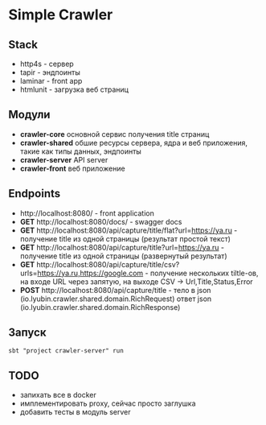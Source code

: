 # Simple Crawler

## Stack ##
 
 * http4s - сервер
 * tapir - эндпоинты
 * laminar - front app
 * htmlunit - загрузка веб страниц 

## Модули ##
 * **crawler-core** основной сервис получения title страниц
 * **сrawler-shared** обшие ресурсы сервера, ядра и веб приложения, такие как типы данных, эндпоинты
 * **crawler-server** API server
 * **crawler-front** веб приложение

## Endpoints ##

 * http://localhost:8080/  - front application
 * **GET** http://localhost:8080/docs/ - swagger docs
 * **GET** http://localhost:8080/api/capture/title/flat?url=https://ya.ru - получение title из одной 
страницы (результат простой текст)
 * **GET** http://localhost:8080/api/capture/title?url=https://ya.ru - получение title из одной
   страницы (развернутый результат)
 * **GET** http://localhost:8080/api/capture/title/csv?urls=https://ya.ru,https://google.com - получение нескольких 
 tiltle-ов, на входе URL через запятую, на выходе CSV -> Url,Title,Status,Error
 * **POST** http://localhost:8080/api/capture/title - тело в json (io.lyubin.crawler.shared.domain.RichRequest) ответ
     json (io.lyubin.crawler.shared.domain.RichResponse)
 

## Запуск ##
```shell
sbt "project crawler-server" run
```

## TODO ##
 * запихать все в docker
 * имплементировать proxy, сейчас просто заглушка
 * добавить тесты в модуль server 
